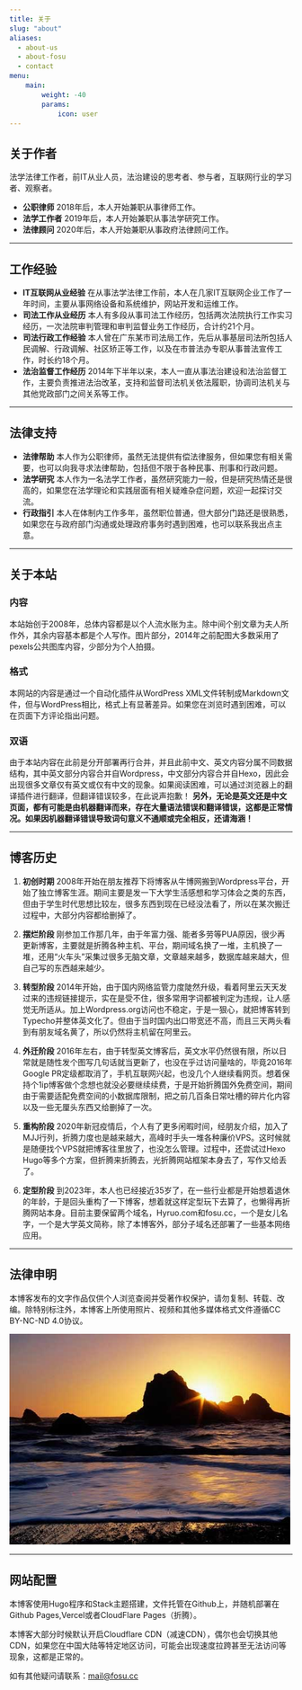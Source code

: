 ```yaml
---
title: 关于
slug: "about"
aliases:
  - about-us
  - about-fosu
  - contact
menu:
    main: 
        weight: -40
        params:
            icon: user
---
```


## 关于作者

法学法律工作者，前IT从业人员，法治建设的思考者、参与者，互联网行业的学习者、观察者。  


* **公职律师**
2018年后，本人开始兼职从事律师工作。
* **法学工作者**
2019年后，本人开始兼职从事法学研究工作。
* **法律顾问**
2020年后，本人开始兼职从事政府法律顾问工作。

---


## 工作经验 

* **IT互联网从业经验**
在从事法学法律工作前，本人在几家IT互联网企业工作了一年时间，主要从事网络设备和系统维护，网站开发和运维工作。
* **司法工作从业经历**
本人有多段从事司法工作经历，包括两次法院执行工作实习经历，一次法院审判管理和审判监督业务工作经历，合计约21个月。
* **司法行政工作经验**
本人曾在广东某市司法局工作，先后从事基层司法所包括人民调解、行政调解、社区矫正等工作，以及在市普法办专职从事普法宣传工作，时长约18个月。
* **法治监督工作经历**
2014年下半年以来，本人一直从事法治建设和法治监督工作，主要负责推进法治改革，支持和监督司法机关依法履职，协调司法机关与其他党政部门之间关系等工作。

---

## 法律支持

* **法律帮助**
本人作为公职律师，虽然无法提供有偿法律服务，但如果您有相关需要，也可以向我寻求法律帮助，包括但不限于各种民事、刑事和行政问题。
* **法学研究**
本人作为一名法学工作者，虽然研究能力一般，但是研究热情还是很高的，如果您在法学理论和实践层面有相关疑难杂症问题，欢迎一起探讨交流。
* **行政指引**
本人在体制内工作多年，虽然职位普通，但大部分门路还是很熟悉，如果您在与政府部门沟通或处理政府事务时遇到困难，也可以联系我出点主意。

---

## 关于本站

### 内容
本站始创于2008年，总体内容都是以个人流水账为主。除中间个别文章为夫人所作外，其余内容基本都是个人写作。图片部分，2014年之前配图大多数采用了pexels公共图库内容，少部分为个人拍摄。

### 格式
本网站的内容是通过一个自动化插件从WordPress XML文件转制成Markdown文件，但与WordPress相比，格式上有显著差异。如果您在浏览时遇到困难，可以在页面下方评论指出问题。

### 双语
由于本站内容在此前是分开部署再行合并，并且此前中文、英文内容分属不同数据结构，其中英文部分内容合并自Wordpress，中文部分内容合并自Hexo，因此会出现很多文章仅有英文或仅有中文的现象。如果阅读困难，可以通过浏览器上的翻译插件进行翻译，但翻译错误较多，在此说声抱歉！
**另外，无论是英文还是中文页面，都有可能是由机器翻译而来，存在大量语法错误和翻译错误，这都是正常情况。如果因机器翻译错误导致词句意义不通顺或完全相反，还请海涵！**



---

## 博客历史

1. **初创时期**
2008年开始在朋友推荐下将博客从牛博网搬到Wordpress平台，开始了独立博客生涯。期间主要是发一下大学生活感想和学习体会之类的东西，但由于学生时代思想比较左，很多东西到现在已经没法看了，所以在某次搬迁过程中，大部分内容都给删掉了。

2. **摆烂阶段**
刚参加工作那几年，由于年富力强、能者多劳等PUA原因，很少再更新博客，主要就是折腾各种主机、平台，期间域名换了一堆，主机换了一堆，还用“火车头”采集过很多无脑文章，文章越来越多，数据库越来越大，但自己写的东西越来越少。

3. **转型阶段**
2014年开始，由于国内网络监管力度陡然升级，看着阿里云天天发过来的违规链接提示，实在是受不住，很多常用字词都被判定为违规，让人感觉无所适从。加上Wordpress.org访问也不稳定，于是一狠心，就把博客转到Typecho并整体英文化了。但由于当时国内出口带宽还不高，而且三天两头看到有朋友域名黄了，所以仍然将主机留在阿里云。

4. **外迁阶段**
2016年左右，由于转型英文博客后，英文水平仍然很有限，所以日常就是随性发个图写几句话就当更新了，也没在乎过访问量啥的，毕竟2016年Google PR定级都取消了，手机互联网兴起，也没几个人继续看网页。想着保持个1ip博客做个念想也就没必要继续续费，于是开始折腾国外免费空间，期间由于需要适配免费空间的小数据库限制，把之前几百条日常吐槽的碎片化内容以及一些无厘头东西又给删掉了一次。

5. **重构阶段**
2020年新冠疫情后，个人有了更多闲暇时间，经朋友介绍，加入了MJJ行列，折腾力度也是越来越大，高峰时手头一堆各种廉价VPS。这时候就是随便找个VPS就把博客往里放了，也没怎么管理。过程中，还尝试过Hexo Hugo等多个方案，但折腾来折腾去，光折腾网站框架本身去了，写作又给丢了。

6. **定型阶段**
到2023年，本人也已经接近35岁了，在一些行业都是开始想着退休的年龄，于是回头重构了一下博客，想着就这样定型玩下去算了，也懒得再折腾网站本身。目前主要保留两个域名，Hyruo.com和fosu.cc，一个是女儿名字，一个是大学英文简称，除了本博客外，部分子域名还部署了一些基本网络应用。

---

## 法律申明

本博客发布的文字作品仅供个人浏览查阅并受著作权保护，请勿复制、转载、改编。除特别标注外，本博客上所使用照片、视频和其他多媒体格式文件遵循CC BY-NC-ND 4.0协议。 

[![](4643828179_109de7ed3e_o.jpg)](https://hyruo.com)

---

## 网站配置

本博客使用Hugo程序和Stack主题搭建，文件托管在Github上，并随机部署在Github Pages,Vercel或者CloudFlare Pages（折腾）。

本博客大部分时候默认开启Cloudflare CDN（减速CDN），偶尔也会切换其他CDN，如果您在中国大陆等特定地区访问，可能会出现速度拉跨甚至无法访问等现象，这都是正常的。


如有其他疑问请联系：[mail@fosu.cc](mailto:mail@fosu.cc)